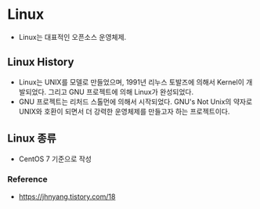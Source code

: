 # Linux
* Linux는 대표적인 오픈소스 운영체제.

## Linux History
* Linux는 UNIX를 모델로 만들었으며, 1991년 리누스 토발즈에 의해서 Kernel이 개발되었다. 그리고 GNU 프로젝트에 의해 Linux가 완성되었다.
* GNU 프로젝트는 리처드 스톨먼에 의해서 시작되었다. GNU's Not Unix의 약자로 UNIX와 호환이 되면서 더 강력한 운영체제를 만들고자 하는 프로젝트이다.


## Linux 종류

* CentOS 7 기준으로 작성




### Reference
* https://jhnyang.tistory.com/18